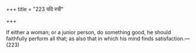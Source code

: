 +++
title = "223 यदि स्त्री"

+++

If either a woman; or a junior person, do something good, he should faithfully perform all that; as also that in which his mind finds satisfaction.—(223)